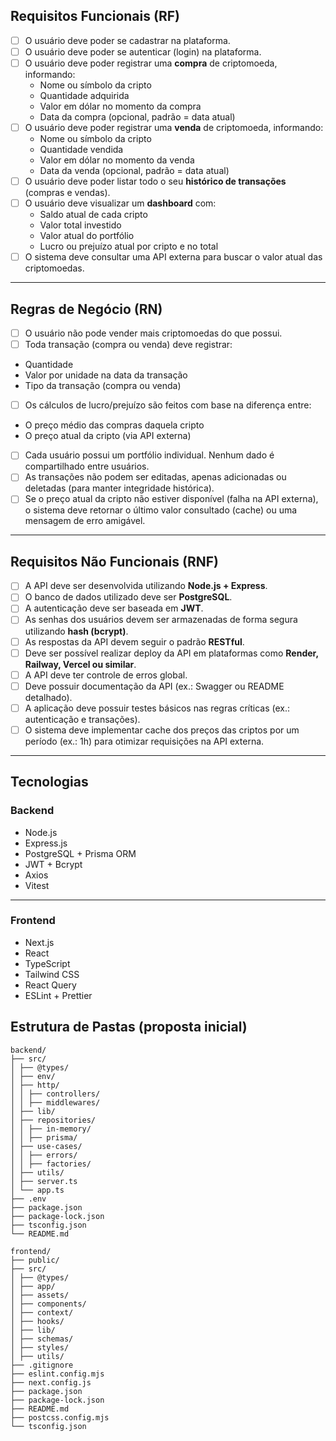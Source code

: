 ## Requisitos Funcionais (RF)

- [ ] O usuário deve poder se cadastrar na plataforma.
- [ ] O usuário deve poder se autenticar (login) na plataforma.
- [ ] O usuário deve poder registrar uma **compra** de criptomoeda, informando:
  - Nome ou símbolo da cripto
  - Quantidade adquirida
  - Valor em dólar no momento da compra
  - Data da compra (opcional, padrão = data atual)
- [ ] O usuário deve poder registrar uma **venda** de criptomoeda, informando:
  - Nome ou símbolo da cripto
  - Quantidade vendida
  - Valor em dólar no momento da venda
  - Data da venda (opcional, padrão = data atual)
- [ ] O usuário deve poder listar todo o seu **histórico de transações** (compras e vendas).
- [ ] O usuário deve visualizar um **dashboard** com:
  - Saldo atual de cada cripto
  - Valor total investido
  - Valor atual do portfólio
  - Lucro ou prejuízo atual por cripto e no total
- [ ] O sistema deve consultar uma API externa para buscar o valor atual das criptomoedas.

---

## Regras de Negócio (RN)

- [ ]  O usuário não pode vender mais criptomoedas do que possui.
- [ ]  Toda transação (compra ou venda) deve registrar:
  - Quantidade
  - Valor por unidade na data da transação
  - Tipo da transação (compra ou venda)
- [ ]  Os cálculos de lucro/prejuízo são feitos com base na diferença entre:
  - O preço médio das compras daquela cripto
  - O preço atual da cripto (via API externa)
- [ ]  Cada usuário possui um portfólio individual. Nenhum dado é compartilhado entre usuários.
- [ ]  As transações não podem ser editadas, apenas adicionadas ou deletadas (para manter integridade histórica).
- [ ] Se o preço atual da cripto não estiver disponível (falha na API externa), o sistema deve retornar o último valor consultado (cache) ou uma mensagem de erro amigável.

---

## Requisitos Não Funcionais (RNF)

- [ ] A API deve ser desenvolvida utilizando **Node.js + Express**.
- [ ] O banco de dados utilizado deve ser **PostgreSQL**.
- [ ] A autenticação deve ser baseada em **JWT**.
- [ ] As senhas dos usuários devem ser armazenadas de forma segura utilizando **hash (bcrypt)**.
- [ ] As respostas da API devem seguir o padrão **RESTful**.
- [ ] Deve ser possível realizar deploy da API em plataformas como **Render, Railway, Vercel ou similar**.
- [ ] A API deve ter controle de erros global.
- [ ] Deve possuir documentação da API (ex.: Swagger ou README detalhado).
- [ ] A aplicação deve possuir testes básicos nas regras críticas (ex.: autenticação e transações).
- [ ] O sistema deve implementar cache dos preços das criptos por um período (ex.: 1h) para otimizar requisições na API externa.

---

## Tecnologias

### Backend

- Node.js
- Express.js
- PostgreSQL + Prisma ORM
- JWT + Bcrypt
- Axios
- Vitest

---

### Frontend

- Next.js
- React
- TypeScript
- Tailwind CSS
- React Query
- ESLint + Prettier

## Estrutura de Pastas (proposta inicial)
```
backend/
├── src/
│ ├── @types/
│ ├── env/
│ ├── http/
│ │ ├── controllers/
│ │ ├── middlewares/
│ ├── lib/
│ ├── repositories/
│ │ ├── in-memory/
│ │ ├── prisma/
│ ├── use-cases/
│ │ ├── errors/
│ │ ├── factories/
│ ├── utils/
│ ├── server.ts
│ └── app.ts
├── .env
├── package.json
├── package-lock.json
├── tsconfig.json
└── README.md

frontend/
├── public/
├── src/
│ ├── @types/
│ ├── app/
│ ├── assets/
│ ├── components/
│ ├── context/
│ ├── hooks/
│ ├── lib/
│ ├── schemas/
│ ├── styles/
│ ├── utils/
├── .gitignore
├── eslint.config.mjs
├── next.config.js
├── package.json
├── package-lock.json
├── README.md
├── postcss.config.mjs
└── tsconfig.json
```